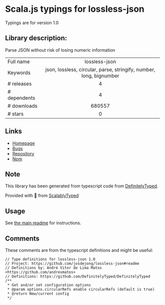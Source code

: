 
# Scala.js typings for lossless-json

Typings are for version 1.0

## Library description:
Parse JSON without risk of losing numeric information

|                    |                 |
| ------------------ | :-------------: |
| Full name          | lossless-json |
| Keywords           | json, lossless, circular, parse, stringify, number, long, bignumber |
| # releases         | 4 |
| # dependents       | 4 |
| # downloads        | 680557 |
| # stars            | 0 |

## Links
- [Homepage](https://github.com/josdejong/lossless-json#readme)
- [Bugs](https://github.com/josdejong/lossless-json/issues)
- [Repository](https://github.com/josdejong/lossless-json)
- [Npm](https://www.npmjs.com/package/lossless-json)
    


## Note
This library has been generated from typescript code from [DefinitelyTyped](https://definitelytyped.org).

Provided with :purple_heart: from [ScalablyTyped](https://github.com/oyvindberg/ScalablyTyped)

## Usage
See [the main readme](../../readme.md) for instructions.

## Comments

These comments are from the typescript definitions and might be useful:
```
// Type definitions for lossless-json 1.0
// Project: https://github.com/josdejong/lossless-json#readme
// Definitions by: André Vitor de Lima Matos <https://github.com/andrevmatos>
// Definitions: https://github.com/DefinitelyTyped/DefinitelyTyped
/**
 * Get and/or set configuration options
 * @param options.circularRefs enable circularRefs (default is true)
 * @return New/current config
 */

```

